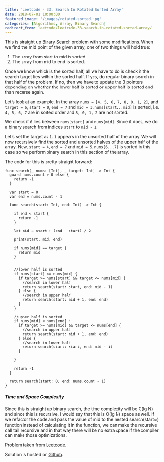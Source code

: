 ```yaml
---
title: 'Leetcode - 33. Search In Rotated Sorted Array'
date: 2018-07-01 10:00:00
featured_image: '/images/rotated-sorted.jpg'
categories: [Algorithms, Array, Binary Search]
redirect_from: leetcode/leetcode-33-search-in-rotated-sorted-array/
---
```


This is straight up [Binary Search](https://en.wikipedia.org/wiki/Binary_search_algorithm) problem with some modifications. When we find the mid point of the given array, one of two things will hold true:


1. The array from start to mid is sorted.
2. The array from mid to end is sorted.

Once we know which is the sorted half, all we have to do is check if the search target lies within the sorted half. If yes, do regular binary search in that half of the problem. If no, then we have to update the 3 pointers depending on whether the lower half is sorted or upper half is sorted and than recurse again.

Let’s look at an example. In the array `nums = [4, 5, 6, 7, 8, 0, 1, 2]`, and `target = 6`, `start = 0`, `end = 7` and `mid = 3`. `nums[start...mid]` is sorted, i.e. `4, 5, 6, 7` are in sorted order and `8, 0, 1, 2` are not sorted.

We check if `6` lies between `nums[start]` and `nums[mid]`. Since it does, we do a binary search from indices `start` to `mid - 1`.

Let’s set the target as `1`. `1` appears in the unsorted half of the array. We will now recursively find the sorted and unsorted halves of the upper half of the array. Now, `start = 4`, `end = 7` and `mid = 5`. `nums[6...7]` is sorted in this case so we perform binary search in this section of the array.

The code for this is pretty straight forward:

```
func search(_ nums: [Int], _ target: Int) -> Int {
  guard nums.count > 0 else {
    return -1
  }
  
  var start = 0
  var end = nums.count - 1
  
  func search(start: Int, end: Int) -> Int {
    
    if end < start {
      return -1
    }
    
    let mid = start + (end - start) / 2
    
    print(start, mid, end)
    
    if nums[mid] == target {
      return mid
    }
    
    
    //lower half is sorted
    if nums[start] <= nums[mid] {
      if target >= nums[start] && target <= nums[mid] {
        //search in lower half
        return search(start: start, end: mid - 1)
      } else {
        //search in upper half
        return search(start: mid + 1, end: end)
      }
    }
    
    //upper half is sorted
    if nums[mid] < nums[end] {
      if target >= nums[mid] && target <= nums[end] {
        //search in upper half
        return search(start: mid + 1, end: end)
      } else {
        //search in lower half
        return search(start: start, end: mid - 1)
      }
      
    }
    
    return -1
  }
  
  return search(start: 0, end: nums.count - 1)
}
```



##### Time and Space Complexity

Since this is straight up binary search, the time complexity will be O(lg N) and since this is recursive, I would say that this is O(lg N) space as well. If we refactor the code and pass the value of mid to the nested search(start:end:) function instead of calculating it in the function, we can make the recursive call tail recursive and in that way there will be no extra space if the compiler can make those optimizations.

Problem taken from [Leetcode](https://leetcode.com/problems/search-in-rotated-sorted-array/description/).

Solution is hosted on [Github](https://github.com/mohitathwani/SwiftCodingChallenges/blob/master/allNodesDistanceKInBinaryTree/AllNodesDistanceKInBinaryTree.playground/Contents.swift).